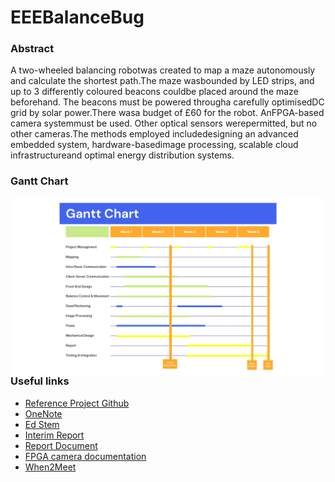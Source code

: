# EEEBalanceBug

### Abstract
A two-wheeled balancing robotwas created to map a maze autonomously and calculate the shortest path.The maze wasbounded by LED strips, and up to 3 differently coloured beacons couldbe placed around the maze beforehand. The beacons must be powered througha carefully optimisedDC grid by solar power.There wasa budget of £60 for the robot. AnFPGA-based camera systemmust be used. Other optical sensors werepermitted, but no other cameras.The  methods  employed  includedesigning  an  advanced  embedded  system, hardware-basedimage processing, scalable cloud infrastructureand optimal energy distribution systems.

### Gantt Chart
<img src="GanttChart.png"
     alt="Markdown Monster icon"
     style="float: left; margin-right: 10px;" />

### Useful links
* [Reference Project Github](https://github.com/hakanmerdan/EEEBalanceBug)
* [OneNote](https://imperiallondon-my.sharepoint.com/personal/ac2021_ic_ac_uk/_layouts/OneNote.aspx?id=%2Fpersonal%2Fac2021_ic_ac_uk%2FDocuments%2FNotebooks%2F%5BYEAR%202%5D%20Design%20Project)
* [Ed Stem](https://edstem.org/us/courses/39835/discussion/3139049)
* [Interim Report](https://imperiallondon-my.sharepoint.com/personal/ag1421_ic_ac_uk/_layouts/15/doc.aspx?sourcedoc={171a1bc9-ff15-4e1a-bf86-3ad2c7291123}&action=edit)
* [Report Document](https://imperiallondon-my.sharepoint.com/:w:/g/personal/ac2021_ic_ac_uk/EfYSGsEUYoNOriElocN41cUBBebUKeO8zwkJNSMaI5s-Yg)
* [FPGA camera documentation](https://github.com/edstott/EEE2Rover)
* [When2Meet](https://www.when2meet.com/?20113161-Gyo7p)
